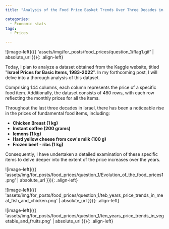 ```yaml
---
title: "Analysis of the Food Price Basket Trends Over Three Decades in Israel"

categories:
  - Economic stats 
tags:
  - Prices

---
```



![image-left]({{ 'assets/img/for_posts/food_prices/question_1/flag1.gif' | absolute_url }}){: .align-left} 

Today, I plan to analyze a dataset obtained from the Kaggle website, titled "**Israel Prices for Basic Items, 1983-2022**". In my forthcoming post, I will delve into a thorough analysis of this dataset.

Comprising 144 columns, each column represents the price of a specific food item. Additionally, the dataset consists of 480 rows, with each row reflecting the monthly prices for all the items.

Throughout the last three decades in Israel, there has been a noticeable rise in the prices of fundamental food items, including:
* **Chicken Breast (1 kg)**
* **Instant coffee (200 grams)**
* **lemons (1 kg)**
* **Hard yellow cheese from cow's milk (100 g)**
* **Frozen beef - ribs (1 kg)**

 Consequently, I have undertaken a detailed examination of these specific items to delve deeper into the extent of the price increases over the years.


![image-left]({{ 'assets/img/for_posts/food_prices/question_1/Evolution_of_the_food_prices1.png' | absolute_url }}){: .align-left} 






![image-left]({{ 'assets/img/for_posts/food_prices/question_1/teb_years_price_trends_in_meat_fish_and_chicken.png' | absolute_url }}){: .align-left} 





![image-left]({{ 'assets/img/for_posts/food_prices/question_1/ten_years_price_trends_in_vegetable_and_fruits.png' | absolute_url }}){: .align-left} 
